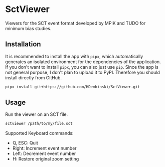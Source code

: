 # SctViewer

Viewers for the SCT event format developed by MPIK and TUDO for minimum bias studies.

## Installation

It is recommended to install the app with `pipx`, which automatically generates an isolated environment for the dependencies of the application.
If you don't want to install `pipx`, you can also just use `pip`. Since the app is not general purpose, I don't plan to upload it to PyPI. Therefore you should install directly from GitHub.

```sh
pipx install git+https://github.com/HDembinski/SctViewer.git
```

## Usage

Run the viewer on an SCT file.

```sh
sctviewer /path/to/my/file.sct
```

Supported Keyboard commands:
- Q, ESC: Quit
- Right: Increment event number
- Left: Decrement event number
- H: Restore original zoom setting

